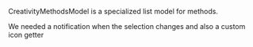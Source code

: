 CreativityMethodsModel is a specialized list model for methods.

We needed a notification when the selection changes and also a custom icon getter